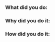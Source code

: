 ### What did you do:
<!-- what changes are being made? -->

### Why did you do it:
<!-- why are these changes necessary? -->

### How did you do it:
<!-- how are these changes implemented? -->

<!-- ### Reference: Link any issues this PR may close or pertain to; eg #24, #33, etc -->